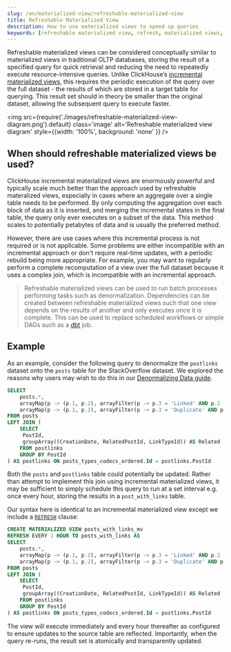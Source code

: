 ```yaml
---
slug: /en/materialized-view/refreshable-materialized-view
title: Refreshable Materialized View
description: How to use materialized views to speed up queries
keywords: [refreshable materialized view, refresh, materialized views, speed up queries, query optimization]
---
```


Refreshable materialized views can be considered conceptually similar to materialized views in traditional OLTP databases, storing the result of a specified query for quick retrieval and reducing the need to repeatedly execute resource-intensive queries. Unlike ClickHouse’s [incremental materialized views](/en/materialized-view), this requires the periodic execution of the query over the full dataset - the results of which are stored in a target table for querying. This result set should in theory be smaller than the original dataset, allowing the subsequent query to execute faster.

<img src={require('./images/refreshable-materialized-view-diagram.png').default}
  class='image'
  alt='Refreshable materialized view diagram'
  style={{width: '100%', background: 'none' }} />

## When should refreshable materialized views be used?

ClickHouse incremental materialized views are enormously powerful and typically scale much better than the approach used by refreshable materalized views, especially in cases where an aggregate over a single table needs to be performed. By only computing the aggregation over each block of data as it is inserted, and merging the incremental states in the final table, the query only ever executes on a subset of the data. This method scales to potentially petabytes of data and is usually the preferred method.

However, there are use cases where this incremental process is not required or is not applicable. Some problems are either incompatible with an incremental approach or don't require real-time updates, with a periodic rebuild being more appropriate. For example, you may want to regularly perform a complete recomputation of a view over the full dataset because it uses a complex join, which is incompatible with an incremental approach.

>  Refreshable materialized views can be used to run batch processes performing tasks such as denormalization. Dependencies can be created between refreshable materialized views such that one view depends on the results of another and only executes once it is complete. This can be used to replace scheduled workflows or simple DAGs such as a [dbt](https://www.getdbt.com/) job.

## Example

As an example, consider the following query to denormalize the `postlinks` dataset onto the `posts` table for the StackOverflow dataset. We explored the reasons why users may wish to do this in our [Denormalizing Data guide](/en/data-modeling/denormalization).

```sql
SELECT
    posts.*,
    arrayMap(p -> (p.1, p.2), arrayFilter(p -> p.3 = 'Linked' AND p.2 != 0, Related)) AS LinkedPosts,
    arrayMap(p -> (p.1, p.2), arrayFilter(p -> p.3 = 'Duplicate' AND p.2 != 0, Related)) AS DuplicatePosts
FROM posts
LEFT JOIN (
    SELECT
   	 PostId,
   	 groupArray((CreationDate, RelatedPostId, LinkTypeId)) AS Related
    FROM postlinks
    GROUP BY PostId
) AS postlinks ON posts_types_codecs_ordered.Id = postlinks.PostId
```

Both the `posts` and `postlinks` table could potentially be updated. Rather than attempt to implement this join using incremental materialized views, it may be sufficient to simply schedule this query to run at a set interval e.g. once every hour, storing the results in a `post_with_links` table.

Our syntax here is identical to an incremental materialized view except we include a [`REFRESH`](/en/sql-reference/statements/create/view#refreshable-materialized-view) clause:

```sql
CREATE MATERIALIZED VIEW posts_with_links_mv
REFRESH EVERY 1 HOUR TO posts_with_links AS
SELECT
    posts.*,
    arrayMap(p -> (p.1, p.2), arrayFilter(p -> p.3 = 'Linked' AND p.2 != 0, Related)) AS LinkedPosts,
    arrayMap(p -> (p.1, p.2), arrayFilter(p -> p.3 = 'Duplicate' AND p.2 != 0, Related)) AS DuplicatePosts
FROM posts
LEFT JOIN (
    SELECT
   	 PostId,
   	 groupArray((CreationDate, RelatedPostId, LinkTypeId)) AS Related
    FROM postlinks
    GROUP BY PostId
) AS postlinks ON posts_types_codecs_ordered.Id = postlinks.PostId
```

The view will execute immediately and every hour thereafter as configured to ensure updates to the source table are reflected. Importantly, when the query re-runs, the result set is atomically and transparently updated.
